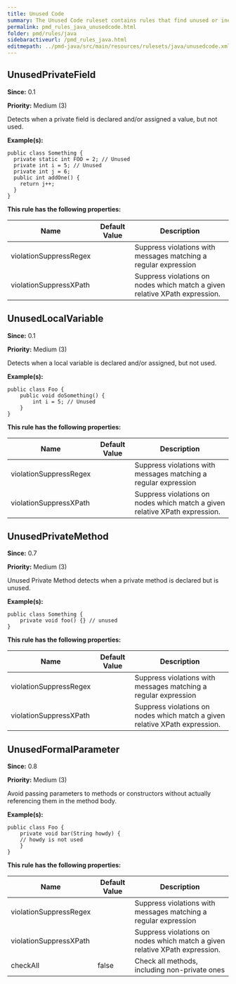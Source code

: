 ```yaml
---
title: Unused Code
summary: The Unused Code ruleset contains rules that find unused or ineffective code.
permalink: pmd_rules_java_unusedcode.html
folder: pmd/rules/java
sidebaractiveurl: /pmd_rules_java.html
editmepath: ../pmd-java/src/main/resources/rulesets/java/unusedcode.xml
---
```

## UnusedPrivateField
**Since:** 0.1

**Priority:** Medium (3)

Detects when a private field is declared and/or assigned a value, but not used.

**Example(s):**
```
public class Something {
  private static int FOO = 2; // Unused
  private int i = 5; // Unused
  private int j = 6;
  public int addOne() {
    return j++;
  }
}
```

**This rule has the following properties:**

|Name|Default Value|Description|
|----|-------------|-----------|
|violationSuppressRegex||Suppress violations with messages matching a regular expression|
|violationSuppressXPath||Suppress violations on nodes which match a given relative XPath expression.|

## UnusedLocalVariable
**Since:** 0.1

**Priority:** Medium (3)

Detects when a local variable is declared and/or assigned, but not used.

**Example(s):**
```
public class Foo {
	public void doSomething() {
		int i = 5; // Unused
	}
}
```

**This rule has the following properties:**

|Name|Default Value|Description|
|----|-------------|-----------|
|violationSuppressRegex||Suppress violations with messages matching a regular expression|
|violationSuppressXPath||Suppress violations on nodes which match a given relative XPath expression.|

## UnusedPrivateMethod
**Since:** 0.7

**Priority:** Medium (3)

Unused Private Method detects when a private method is declared but is unused.

**Example(s):**
```
public class Something {
	private void foo() {} // unused
}
```

**This rule has the following properties:**

|Name|Default Value|Description|
|----|-------------|-----------|
|violationSuppressRegex||Suppress violations with messages matching a regular expression|
|violationSuppressXPath||Suppress violations on nodes which match a given relative XPath expression.|

## UnusedFormalParameter
**Since:** 0.8

**Priority:** Medium (3)

Avoid passing parameters to methods or constructors without actually referencing them in the method body.

**Example(s):**
```
public class Foo {
	private void bar(String howdy) {
	// howdy is not used
	}
}
```

**This rule has the following properties:**

|Name|Default Value|Description|
|----|-------------|-----------|
|violationSuppressRegex||Suppress violations with messages matching a regular expression|
|violationSuppressXPath||Suppress violations on nodes which match a given relative XPath expression.|
|checkAll|false|Check all methods, including non-private ones|

